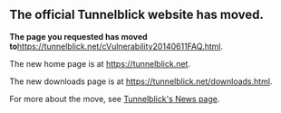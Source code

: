 ## The official Tunnelblick website has moved. ##

**The page you requested has moved to**<a href='https://tunnelblick.net/cVulnerability20140611FAQ.html'><a href='https://tunnelblick.net/cVulnerability20140611FAQ.html'>https://tunnelblick.net/cVulnerability20140611FAQ.html</a></a>.

The new home page is at <a href='https://tunnelblick.net'><a href='https://tunnelblick.net'>https://tunnelblick.net</a></a>.

The new downloads page is at <a href='https://tunnelblick.net/downloads.html'><a href='https://tunnelblick.net/downloads.html'>https://tunnelblick.net/downloads.html</a></a>.

For more about the move, see <a href='https://tunnelblick.net/cNews.html#2015-07-23'>Tunnelblick's News page</a>.
